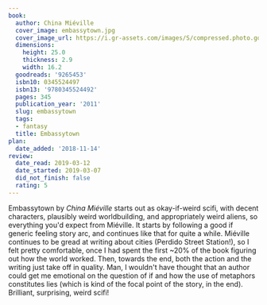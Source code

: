 ```yaml
---
book:
  author: China Miéville
  cover_image: embassytown.jpg
  cover_image_url: https://i.gr-assets.com/images/S/compressed.photo.goodreads.com/books/1320470326l/9265453._SX98_.jpg
  dimensions:
    height: 25.0
    thickness: 2.9
    width: 16.2
  goodreads: '9265453'
  isbn10: 0345524497
  isbn13: '9780345524492'
  pages: 345
  publication_year: '2011'
  slug: embassytown
  tags:
  - fantasy
  title: Embassytown
plan:
  date_added: '2018-11-14'
review:
  date_read: 2019-03-12
  date_started: 2019-03-07
  did_not_finish: false
  rating: 5
---
```


Embassytown by *China Miéville* starts out as okay-if-weird scifi, with decent characters, plausibly weird worldbuilding, and appropriately weird aliens, so everything you'd expect from Miéville. It starts by following a good if generic feeling story arc, and continues like that for quite a while. Miéville continues to be gread at writing about cities (Perdido Street Station!), so I felt pretty comfortable, once I had spent the first ~20% of the book figuring out how the world worked. Then, towards the end, both the action and the writing just take off in quality. Man, I wouldn't have thought that an author could get me emotional on the question of if and how the use of metaphors constitutes lies (which is kind of the focal point of the story, in the end). Brilliant, surprising, weird scifi!
